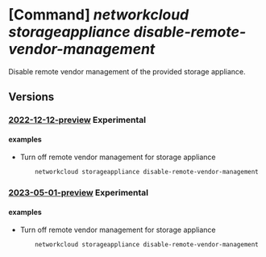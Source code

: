 # [Command] _networkcloud storageappliance disable-remote-vendor-management_

Disable remote vendor management of the provided storage appliance.

## Versions

### [2022-12-12-preview](/Resources/mgmt-plane/L3N1YnNjcmlwdGlvbnMve30vcmVzb3VyY2Vncm91cHMve30vcHJvdmlkZXJzL21pY3Jvc29mdC5uZXR3b3JrY2xvdWQvc3RvcmFnZWFwcGxpYW5jZXMve30vZGlzYWJsZXJlbW90ZXZlbmRvcm1hbmFnZW1lbnQ=/2022-12-12-preview.xml) **Experimental**

<!-- mgmt-plane /subscriptions/{}/resourcegroups/{}/providers/microsoft.networkcloud/storageappliances/{}/disableremotevendormanagement 2022-12-12-preview -->

#### examples

- Turn off remote vendor management for storage appliance
    ```bash
        networkcloud storageappliance disable-remote-vendor-management --resource-group "resourceGroupName" --storage-appliance-name "storageApplianceName"
    ```

### [2023-05-01-preview](/Resources/mgmt-plane/L3N1YnNjcmlwdGlvbnMve30vcmVzb3VyY2Vncm91cHMve30vcHJvdmlkZXJzL21pY3Jvc29mdC5uZXR3b3JrY2xvdWQvc3RvcmFnZWFwcGxpYW5jZXMve30vZGlzYWJsZXJlbW90ZXZlbmRvcm1hbmFnZW1lbnQ=/2023-05-01-preview.xml) **Experimental**

<!-- mgmt-plane /subscriptions/{}/resourcegroups/{}/providers/microsoft.networkcloud/storageappliances/{}/disableremotevendormanagement 2023-05-01-preview -->

#### examples

- Turn off remote vendor management for storage appliance
    ```bash
        networkcloud storageappliance disable-remote-vendor-management --resource-group "resourceGroupName" --storage-appliance-name "storageApplianceName"
    ```
